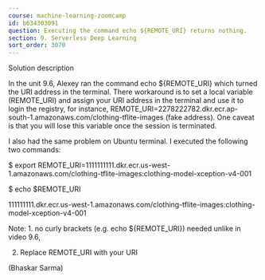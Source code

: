 ```yaml
---
course: machine-learning-zoomcamp
id: b634303091
question: Executing the command echo ${REMOTE_URI} returns nothing.
section: 9. Serverless Deep Learning
sort_order: 3070
---
```


Solution description

In the unit 9.6, Alexey ran the command echo ${REMOTE_URI} which turned the URI address in the terminal. There workaround is to set a local variable (REMOTE_URI) and assign your URI address in the terminal and use it to login the registry, for instance, REMOTE_URI=2278222782.dkr.ecr.ap-south-1.amazonaws.com/clothing-tflite-images (fake address). One caveat is that you will lose this variable once the session is terminated.

I also had the same problem on Ubuntu terminal. I executed the following two commands:

$ export REMOTE_URI=1111111111.dkr.ecr.us-west-1.amazonaws.com/clothing-tflite-images:clothing-model-xception-v4-001

$ echo $REMOTE_URI

111111111.dkr.ecr.us-west-1.amazonaws.com/clothing-tflite-images:clothing-model-xception-v4-001

Note: 1. no curly brackets (e.g. echo ${REMOTE_URI}) needed unlike in video 9.6,

2. Replace REMOTE_URI with your URI

(Bhaskar Sarma)


